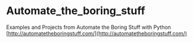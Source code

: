 # Automate_the_boring_stuff
Examples and Projects from Automate the Boring Stuff with Python
[http://automatetheboringstuff.com/](http://automatetheboringstuff.com/)